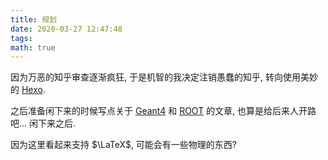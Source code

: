 ```yaml
---
title: 规划
date: 2020-03-27 12:47:48
tags:
math: true
---
```


因为万恶的知乎审查逐渐疯狂, 于是机智的我决定注销愚蠢的知乎, 转向使用美妙的 [Hexo](https://hexo.io/). 

之后准备闲下来的时候写点关于 [Geant4](http://geant4.org/) 和 [ROOT](https://root.cern/) 的文章, 也算是给后来人开路吧... 闲下来之后.

因为这里看起来支持 $\LaTeX$, 可能会有一些物理的东西?